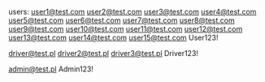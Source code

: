 users:
user1@test.com
user2@test.com
user3@test.com
user4@test.com
user5@test.com
user6@test.com
user7@test.com
user8@test.com
user9@test.com
user10@test.com
user11@test.com
user12@test.com
user13@test.com
user14@test.com
user15@test.com
User123!

driver@test.pl
driver2@test.pl
driver3@test.pl
Driver123!

admin@test.pl
Admin123!
